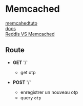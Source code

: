 # Memcached

[memcahedtuto](https://www.tutorialspoint.com/memcached/memcached_set_data.htm)   
[docs](https://docs.memcached.org/protocols/basic/)   
[Reddis VS Memcached](https://www.youtube.com/watch?v=Gyy1SiE8avE)   


## Route

- **GET** '/'
    - get otp
  
- **POST** '/'
    - enregistrer un nouveau otp
    - query `otp`
